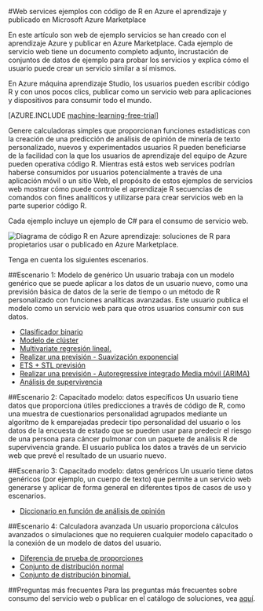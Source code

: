<properties 
    pageTitle="Ejemplos integrados con R de los servicios web de aprendizaje de equipo | Microsoft Azure" 
    description="Buscar un conjunto de web útil ejemplos de servicios creados con código de R y aprendizaje de equipo y a continuación, publicado en Azure Marketplace." 
    keywords="CSharp, código r, ejemplos de servicios web"
    services="machine-learning" 
    documentationCenter="" 
    authors="jaymathe" 
    manager="jhubbard" 
    editor="cgronlun"/>

<tags 
    ms.service="machine-learning" 
    ms.workload="data-services" 
    ms.tgt_pltfrm="na" 
    ms.devlang="na" 
    ms.topic="article" 
    ms.date="09/14/2016" 
    ms.author="jaymathe"/> 


#<a name="web-services-examples-using-r-code-on-azure-machine-learning-and-published-to-microsoft-azure-marketplace"></a>Web services ejemplos con código de R en Azure el aprendizaje y publicado en Microsoft Azure Marketplace

En este artículo son web de ejemplo servicios se han creado con el aprendizaje Azure y publicar en Azure Marketplace. Cada ejemplo de servicio web tiene un documento completo adjunto, incrustación de conjuntos de datos de ejemplo para probar los servicios y explica cómo el usuario puede crear un servicio similar a sí mismos. 

En Azure máquina aprendizaje Studio, los usuarios pueden escribir código R y con unos pocos clics, publicar como un servicio web para aplicaciones y dispositivos para consumir todo el mundo. 


[AZURE.INCLUDE [machine-learning-free-trial](../../includes/machine-learning-free-trial.md)]


Genere calculadoras simples que proporcionan funciones estadísticas con la creación de una predicción de análisis de opinión de minería de texto personalizado, nuevos y experimentados usuarios R pueden beneficiarse de la facilidad con la que los usuarios de aprendizaje del equipo de Azure pueden operativa código R. Mientras está estos web services podrían haberse consumidos por usuarios potencialmente a través de una aplicación móvil o un sitio Web, el propósito de estos ejemplos de servicios web mostrar cómo puede controle el aprendizaje R secuencias de comandos con fines analíticos y utilizarse para crear servicios web en la parte superior código R.

Cada ejemplo incluye un ejemplo de C# para el consumo de servicio web.


![Diagrama de código R en Azure aprendizaje: soluciones de R para propietarios usar o publicado en Azure Marketplace.][1]

Tenga en cuenta los siguientes escenarios.

##<a name="scenario-1-generic-model"></a>Escenario 1: Modelo de genérico 
Un usuario trabaja con un modelo genérico que se puede aplicar a los datos de un usuario nuevo, como una previsión básica de datos de la serie de tiempo o un método de R personalizado con funciones analíticas avanzadas. Este usuario publica el modelo como un servicio web para que otros usuarios consumir con sus datos.



* [Clasificador binario](machine-learning-r-csharp-binary-classifier.md)
* [Modelo de clúster](machine-learning-r-csharp-cluster-model.md)
* [Multivariate regresión lineal.](machine-learning-r-csharp-multivariate-linear-regression.md)
* [Realizar una previsión - Suavización exponencial](machine-learning-r-csharp-forecasting-exponential-smoothing.md)
* [ETS + STL previsión](machine-learning-r-csharp-retail-demand-forecasting.md)
* [Realizar una previsión - Autoregressive integrado Media móvil (ARIMA)](machine-learning-r-csharp-arima.md)
* [Análisis de supervivencia](machine-learning-r-csharp-survival-analysis.md)


##<a name="scenario-2-trained-model--specific-data"></a>Escenario 2: Capacitado modelo: datos específicos 
Un usuario tiene datos que proporciona útiles predicciones a través de código de R, como una muestra de cuestionarios personalidad agrupados mediante un algoritmo de k emparejadas predecir tipo personalidad del usuario o los datos de la encuesta de estado que se pueden usar para predecir el riesgo de una persona para cáncer pulmonar con un paquete de análisis R de supervivencia grande. El usuario publica los datos a través de un servicio web que prevé el resultado de un usuario nuevo.

##<a name="scenario-3-trained-model--generic-data"></a>Escenario 3: Capacitado modelo: datos genéricos 
Un usuario tiene datos genéricos (por ejemplo, un cuerpo de texto) que permite a un servicio web generarse y aplicar de forma general en diferentes tipos de casos de uso y escenarios.

* [Diccionario en función de análisis de opinión](machine-learning-r-csharp-lexicon-based-sentiment-analysis.md)

##<a name="scenario-4-advanced-calculator"></a>Escenario 4: Calculadora avanzada 
Un usuario proporciona cálculos avanzados o simulaciones que no requieren cualquier modelo capacitado o la conexión de un modelo de datos del usuario.

* [Diferencia de prueba de proporciones](machine-learning-r-csharp-difference-in-two-proportions.md)
* [Conjunto de distribución normal](machine-learning-r-csharp-normal-distribution.md)
* [Conjunto de distribución binomial.](machine-learning-r-csharp-binomial-distribution.md)

##<a name="faq"></a>Preguntas más frecuentes
Para las preguntas más frecuentes sobre consumo del servicio web o publicar en el catálogo de soluciones, vea [aquí](machine-learning-marketplace-faq.md).

[1]: ./media/machine-learning-r-csharp-web-service-examples/machine-learning-r-code-options-for-using-and-sharing-cloud.png


 
